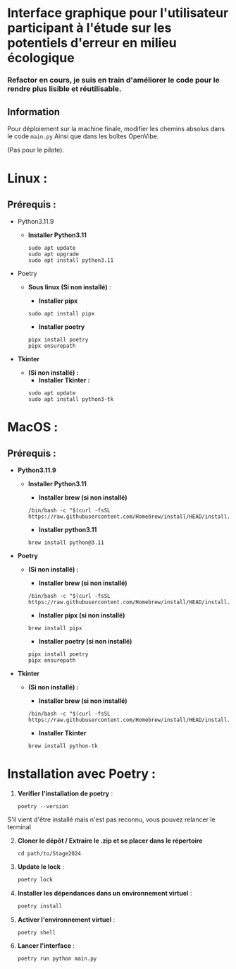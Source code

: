 # Interface graphique pour l'utilisateur participant à l'étude sur les potentiels d'erreur en milieu écologique

### Refactor en cours,  je suis en train d'améliorer le code pour le rendre plus lisible et réutilisable.


## Information

Pour déploiement sur la machine finale, modifier les chemins absolus dans le code `main.py` 
Ainsi que dans les boîtes OpenVibe.

(Pas pour le pilote).


# Linux :

## Prérequis :

- Python3.11.9

    - **Installer Python3.11**
        ```shell
        sudo apt update
        sudo apt upgrade
        sudo apt install python3.11
        ```

- Poetry

    - **Sous linux (Si non installé)** :
        - **Installer pipx**

        ```shell
        sudo apt install pipx
        ```
        - **Installer poetry**
        ```shell
        pipx install poetry
        pipx ensurepath
        ```

- **Tkinter**
  - **(Si non installé) :**
    - **Installer Tkinter :**
    ```shell
    sudo apt update
    sudo apt install python3-tk
    ```

# MacOS :

## Prérequis :

- **Python3.11.9**

    - **Installer Python3.11**
        - **Installer brew (si non installé)**

        ```shell
        /bin/bash -c "$(curl -fsSL https://raw.githubusercontent.com/Homebrew/install/HEAD/install.sh)"
        ```

        - **Installer python3.11**

        ```shell
        brew install python@3.11
        ```

- **Poetry**

    - **(Si non installé) :**
    
        - **Installer brew (si non installé)**

        ```shell
        /bin/bash -c "$(curl -fsSL https://raw.githubusercontent.com/Homebrew/install/HEAD/install.sh)"
        ```

        - **Installer pipx (si non installé)**

        ```shell
        brew install pipx
        ```
            
        - **Installer poetry (si non installé)**

        ```shell
        pipx install poetry
        pipx ensurepath
        ```
- **Tkinter**

    - **(Si non installé) :**
    
        - **Installer brew (si non installé)**

        ```shell
        /bin/bash -c "$(curl -fsSL https://raw.githubusercontent.com/Homebrew/install/HEAD/install.sh)"
        ```

        - **Installer Tkinter**

        ```shell
        brew install python-tk
        ```

# Installation avec Poetry :


1. **Verifier l'installation de poetry** :

    ```shell
    poetry --version
    ```

S'il vient d'être installé mais n'est pas reconnu, vous pouvez relancer le terminal 


2. **Cloner le dépôt / Extraire le .zip et se placer dans le répertoire** 

    ```
    cd path/to/Stage2024
    ```

3. **Update le lock** :

    ```sh
    poetry lock
    ```

4. **Installer les dépendances dans un environnement virtuel** :

    ```sh
    poetry install
    ```

5. **Activer l'environnement virtuel** :

    ```sh
    poetry shell
    ```

6. **Lancer l'interface** :

    ```sh
    poetry run python main.py
    ```


